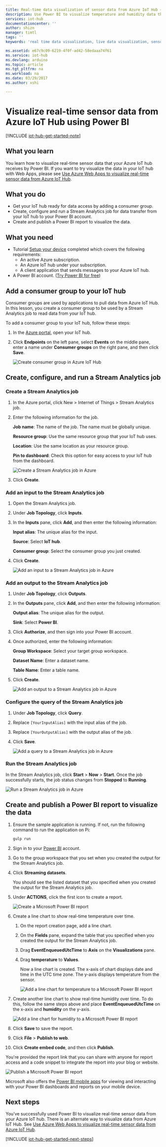 ```yaml
---
title: Real-time data visualization of sensor data from Azure IoT Hub – Power BI | Microsoft Docs
description: Use Power BI to visualize temperature and humidity data that is collected from the sensor and sent to your Azure IoT hub.
services: iot-hub
documentationcenter: ''
author: shizn
manager: timtl
tags: ''
keywords: 'real time data visualization, live data visualization, sensor data visualization'

ms.assetid: e67c9c09-6219-4f0f-ad42-58edaaa74f61
ms.service: iot-hub
ms.devlang: arduino
ms.topic: article
ms.tgt_pltfrm: na
ms.workload: na
ms.date: 03/29/2017
ms.author: xshi

---
```

# Visualize real-time sensor data from Azure IoT Hub using Power BI

[!INCLUDE [iot-hub-get-started-note](../../includes/iot-hub-get-started-note.md)]

## What you learn

You learn how to visualize real-time sensor data that your Azure IoT hub receives by Power BI. If you want to try visualize the data in your IoT hub with Web Apps, please see [Use Azure Web Apps to visualize real-time sensor data from Azure IoT Hub](iot-hub-live-data-visualization-in-web-apps.md).

## What you do

- Get your IoT hub ready for data access by adding a consumer group.
- Create, configure and run a Stream Analytics job for data transfer from your IoT hub to your Power BI account.
- Create and publish a Power BI report to visualize the data.

## What you need

- Tutorial [Setup your device](iot-hub-raspberry-pi-kit-node-get-started.md) completed which covers the following requirements:
  - An active Azure subscription.
  - An Azure IoT hub under your subscription.
  - A client application that sends messages to your Azure IoT hub.
- A Power BI account. ([Try Power BI for free](https://powerbi.microsoft.com/))

## Add a consumer group to your IoT hub

Consumer groups are used by applications to pull data from Azure IoT Hub. In this lesson, you create a consumer group to be used by a Stream Analytics job to read data from your IoT hub.

To add a consumer group to your IoT hub, follow these steps:

1. In the [Azure portal](https://ms.portal.azure.com/), open your IoT hub.
1. Click **Endpoints** on the left pane, select **Events** on the middle pane, enter a name under **Consumer groups** on the right pane, and then click **Save**.

   ![Create consumer group in Azure IoT Hub](media/iot-hub-live-data-visualization-in-power-bi/1_iot-hub-create-consumer-group-azure.png)

## Create, configure, and run a Stream Analytics job

### Create a Stream Analytics job

1. In the Azure portal, click New > Internet of Things > Stream Analytics job.
1. Enter the following information for the job.

   **Job name**: The name of the job. The name must be globally unique.

   **Resource group**: Use the same resource group that your IoT hub uses.

   **Location**: Use the same location as your resource group.

   **Pin to dashboard**: Check this option for easy access to your IoT hub from the dashboard.

   ![Create a Stream Analytics job in Azure](media/iot-hub-live-data-visualization-in-power-bi/2_create-stream-analytics-job-azure.png)

1. Click **Create**.

### Add an input to the Stream Analytics job

1. Open the Stream Analytics job.
1. Under **Job Topology**, click **Inputs**.
1. In the **Inputs** pane, click **Add**, and then enter the following information:

   **Input alias**: The unique alias for the input.

   **Source**: Select **IoT hub**.

   **Consumer group**: Select the consumer group you just created.
1. Click **Create**.

   ![Add an input to a Stream Analytics job in Azure](media/iot-hub-live-data-visualization-in-power-bi/3_add-input-to-stream-analytics-job-azure.png)

### Add an output to the Stream Analytics job

1. Under **Job Topology**, click **Outputs**.
1. In the **Outputs** pane, click **Add**, and then enter the following information:

   **Output alias**: The unique alias for the output.

   **Sink**: Select **Power BI**.
1. Click **Authorize**, and then sign into your Power BI account.
1. Once authorized, enter the following information:

   **Group Workspace**: Select your target group workspace.

   **Dataset Name**: Enter a dataset name.

   **Table Name**: Enter a table name.
1. Click **Create**.

   ![Add an output to a Stream Analytics job in Azure](media/iot-hub-live-data-visualization-in-power-bi/4_add-output-to-stream-analytics-job-azure.png)

### Configure the query of the Stream Analytics job

1. Under **Job Topology**, click **Query**.
1. Replace `[YourInputAlias]` with the input alias of the job.
1. Replace `[YourOutputAlias]` with the output alias of the job.
1. Click **Save**.

   ![Add a query to a Stream Analytics job in Azure](media/iot-hub-live-data-visualization-in-power-bi/5_add-query-stream-analytics-job-azure.png)

### Run the Stream Analytics job

In the Stream Analytics job, click **Start** > **Now** > **Start**. Once the job successfully starts, the job status changes from **Stopped** to **Running**.

![Run a Stream Analytics job in Azure](media/iot-hub-live-data-visualization-in-power-bi/6_run-stream-analytics-job-azure.png)

## Create and publish a Power BI report to visualize the data

1. Ensure the sample application is running. If not, run the following command to run the application on Pi:

   ```bash
   gulp run
   ```
1. Sign in to your [Power BI](https://powerbi.microsoft.com/en-us/) account.
1. Go to the group workspace that you set when you created the output for the Stream Analytics job.
1. Click **Streaming datasets**.

   You should see the listed dataset that you specified when you created the output for the Stream Analytics job.
1. Under **ACTIONS**, click the first icon to create a report.

   ![Create a Microsoft Power BI report](media/iot-hub-live-data-visualization-in-power-bi/7_create-power-bi-report-microsoft.png)

1. Create a line chart to show real-time temperature over time.
   1. On the report creation page, add a line chart.
   1. On the **Fields** pane, expand the table that you specified when you created the output for the Stream Analytics job.
   1. Drag **EventEnqueuedUtcTime** to **Axis** on the **Visualizations** pane.
   1. Drag **temperature** to **Values**.

      Now a line chart is created. The x-axis of chart displays date and time in the UTC time zone. The y-axis displays temperature from the sensor.

      ![Add a line chart for temperature to a Microsoft Power BI report](media/iot-hub-live-data-visualization-in-power-bi/8_add-line-chart-for-temperature-to-power-bi-report-microsoft.png)

1. Create another line chart to show real-time humidity over time. To do this, follow the same steps above and place **EventEnqueuedUtcTime** on the x-axis and **humidity** on the y-axis.

   ![Add a line chart for humidity to a Microsoft Power BI report](media/iot-hub-live-data-visualization-in-power-bi/9_add-line-chart-for-humidity-to-power-bi-report-microsoft.png)

1. Click **Save** to save the report.
1. Click **File** > **Publish to web**.
1. Click **Create embed code**, and then click **Publish**.

You're provided the report link that you can share with anyone for report access and a code snippet to integrate the report into your blog or website.

![Publish a Microsoft Power BI report](media/iot-hub-live-data-visualization-in-power-bi/10_publish-power-bi-report-microsoft.png)

Microsoft also offers the [Power BI mobile apps](https://powerbi.microsoft.com/en-us/documentation/powerbi-power-bi-apps-for-mobile-devices/) for viewing and interacting with your Power BI dashboards and reports on your mobile device.

## Next steps

You’ve successfully used Power BI to visualize real-time sensor data from your Azure IoT hub.
There is an alternate way to visualize data from Azure IoT Hub. See [Use Azure Web Apps to visualize real-time sensor data from Azure IoT Hub](iot-hub-live-data-visualization-in-web-apps.md).

[!INCLUDE [iot-hub-get-started-next-steps](../../includes/iot-hub-get-started-next-steps.md)]